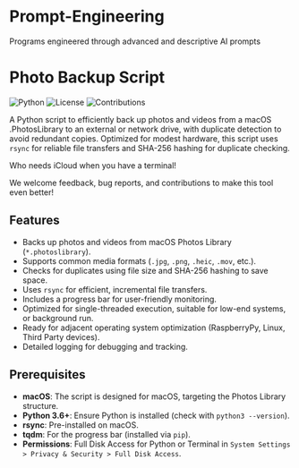 # Prompt-Engineering
Programs engineered through advanced and descriptive AI prompts

# Photo Backup Script

![Python](https://img.shields.io/badge/python-3.6%2B-blue)
![License](https://img.shields.io/badge/license-MIT-green)
![Contributions](https://img.shields.io/badge/contributions-welcome-brightgreen)

A Python script to efficiently back up photos and videos from a macOS .PhotosLibrary to an external or network drive, with duplicate detection to avoid redundant copies. Optimized for modest hardware, this script uses `rsync` for reliable file transfers and SHA-256 hashing for duplicate checking.

Who needs iCloud when you have a terminal!

We welcome feedback, bug reports, and contributions to make this tool even better!
## Features
- Backs up photos and videos from macOS Photos Library (`*.photoslibrary`).
- Supports common media formats (`.jpg`, `.png`, `.heic`, `.mov`, etc.).
- Checks for duplicates using file size and SHA-256 hashing to save space.
- Uses `rsync` for efficient, incremental file transfers.
- Includes a progress bar for user-friendly monitoring.
- Optimized for single-threaded execution, suitable for low-end systems, or background run.
- Ready for adjacent operating system optimization (RaspberryPy, Linux, Third Party devices). 
- Detailed logging for debugging and tracking.

## Prerequisites
- **macOS**: The script is designed for macOS, targeting the Photos Library structure.
- **Python 3.6+**: Ensure Python is installed (check with `python3 --version`).
- **rsync**: Pre-installed on macOS.
- **tqdm**: For the progress bar (installed via `pip`).
- **Permissions**: Full Disk Access for Python or Terminal in `System Settings > Privacy & Security > Full Disk Access`.
